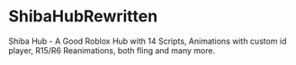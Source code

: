 # ShibaHubRewritten
Shiba Hub - A Good Roblox Hub with 14 Scripts, Animations with custom id player, R15/R6 Reanimations, both fling and many more.
